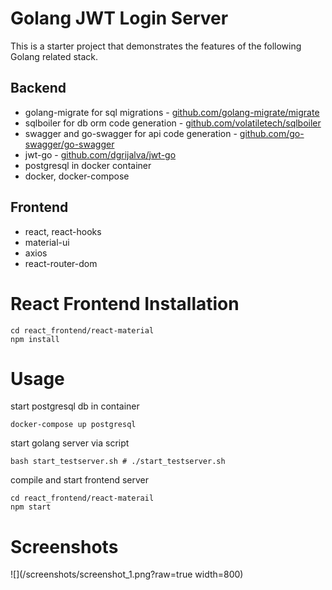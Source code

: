 # Golang JWT Login Server

This is a starter project that demonstrates the features of the following Golang related stack.

## Backend
- golang-migrate for sql migrations - [github.com/golang-migrate/migrate](https://github.com/golang-migrate/migrate)
- sqlboiler for db orm code generation - [github.com/volatiletech/sqlboiler](https://github.com/volatiletech/sqlboiler)
- swagger and go-swagger for api code generation - [github.com/go-swagger/go-swagger](https://github.com/go-swagger/go-swagger)
- jwt-go - [github.com/dgrijalva/jwt-go](https://github.com/dgrijalva/jwt-go)
- postgresql in docker container
- docker, docker-compose

## Frontend
- react, react-hooks
- material-ui
- axios
- react-router-dom

# React Frontend Installation
```
cd react_frontend/react-material
npm install
```

# Usage

start postgresql db in container 
```
docker-compose up postgresql
```

start golang server via script
```
bash start_testserver.sh # ./start_testserver.sh
```

compile and start frontend server
```
cd react_frontend/react-materail
npm start
```

# Screenshots

![](/screenshots/screenshot_1.png?raw=true width=800)
